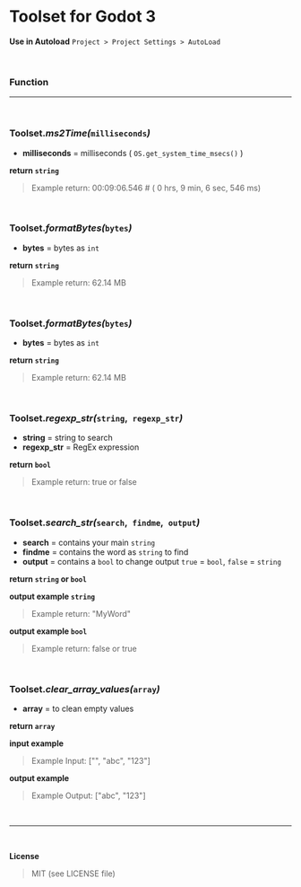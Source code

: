 # Toolset for Godot 3

**Use in Autoload** `Project > Project Settings > AutoLoad`

<br />

### Function

___

<br />

### **Toolset._ms2Time(_`milliseconds`_)_**

+ **milliseconds** = milliseconds ( `OS.get_system_time_msecs()` )

**return `string`**
> Example return: 00:09:06.546  # ( 0 hrs, 9 min, 6 sec, 546 ms)

<br />

### **Toolset._formatBytes(_`bytes`_)_**

+ **bytes** = bytes as `int`

**return `string`**
> Example return: 62.14 MB

<br />

### **Toolset._formatBytes(_`bytes`_)_**

+ **bytes** = bytes as `int`

**return `string`**
> Example return: 62.14 MB

<br />

### **Toolset._regexp_str(_`string`__,__` regexp_str`_)_**

+ **string** = string to search
+ **regexp_str** = RegEx expression

**return `bool`**
> Example return: true or false

<br />

### **Toolset._search_str(_`search`__,__` findme`__,__` output`_)_**

+ **search** = contains your main `string`
+ **findme** = contains the word as `string` to find
+ **output** = contains a `bool` to change output `true` = `bool`, `false` = `string`

**return `string` or `bool`**

**output example `string`**
> Example return: "MyWord"

**output example `bool`**
> Example return: false or true

<br />

### **Toolset._clear_array_values(_`array`_)_**

+ **array** = to clean empty values

**return `array`**

**input example**
> Example Input: ["", "abc", "123"]

**output example**
> Example Output: ["abc", "123"]

<br />

___

<br />

**License**

> MIT (see LICENSE file)
